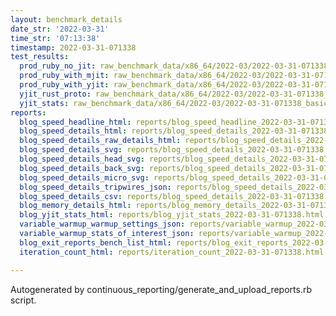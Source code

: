 ```yaml
---
layout: benchmark_details
date_str: '2022-03-31'
time_str: '07:13:38'
timestamp: 2022-03-31-071338
test_results:
  prod_ruby_no_jit: raw_benchmark_data/x86_64/2022-03/2022-03-31-071338_basic_benchmark_prod_ruby_no_jit.json
  prod_ruby_with_mjit: raw_benchmark_data/x86_64/2022-03/2022-03-31-071338_basic_benchmark_prod_ruby_with_mjit.json
  prod_ruby_with_yjit: raw_benchmark_data/x86_64/2022-03/2022-03-31-071338_basic_benchmark_prod_ruby_with_yjit.json
  yjit_rust_proto: raw_benchmark_data/x86_64/2022-03/2022-03-31-071338_basic_benchmark_yjit_rust_proto.json
  yjit_stats: raw_benchmark_data/x86_64/2022-03/2022-03-31-071338_basic_benchmark_yjit_stats.json
reports:
  blog_speed_headline_html: reports/blog_speed_headline_2022-03-31-071338.html
  blog_speed_details_html: reports/blog_speed_details_2022-03-31-071338.html
  blog_speed_details_raw_details_html: reports/blog_speed_details_2022-03-31-071338.raw_details.html
  blog_speed_details_svg: reports/blog_speed_details_2022-03-31-071338.svg
  blog_speed_details_head_svg: reports/blog_speed_details_2022-03-31-071338.head.svg
  blog_speed_details_back_svg: reports/blog_speed_details_2022-03-31-071338.back.svg
  blog_speed_details_micro_svg: reports/blog_speed_details_2022-03-31-071338.micro.svg
  blog_speed_details_tripwires_json: reports/blog_speed_details_2022-03-31-071338.tripwires.json
  blog_speed_details_csv: reports/blog_speed_details_2022-03-31-071338.csv
  blog_memory_details_html: reports/blog_memory_details_2022-03-31-071338.html
  blog_yjit_stats_html: reports/blog_yjit_stats_2022-03-31-071338.html
  variable_warmup_warmup_settings_json: reports/variable_warmup_2022-03-31-071338.warmup_settings.json
  variable_warmup_stats_of_interest_json: reports/variable_warmup_2022-03-31-071338.stats_of_interest.json
  blog_exit_reports_bench_list_html: reports/blog_exit_reports_2022-03-31-071338.bench_list.html
  iteration_count_html: reports/iteration_count_2022-03-31-071338.html

---
```

Autogenerated by continuous_reporting/generate_and_upload_reports.rb script.
